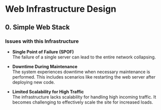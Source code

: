 # Web Infrastructure Design

## 0. Simple Web Stack

### Issues with this Infrastructure

- **Single Point of Failure (SPOF)**  
  The failure of a single server can lead to the entire network collapsing.

- **Downtime During Maintenance**  
  The system experiences downtime when necessary maintenance is performed. This includes scenarios like restarting the web server after deploying new code.

- **Limited Scalability for High Traffic**  
  The infrastructure lacks scalability for handling high incoming traffic. It becomes challenging to effectively scale the site for increased loads.
